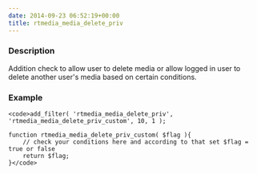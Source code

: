```yaml
---
date: 2014-09-23 06:52:19+00:00
title: rtmedia_media_delete_priv
---
```


### Description


Addition check to allow user to delete media or allow logged in user to delete another user's media based on certain conditions.


### Example



    
    <code>add_filter( 'rtmedia_media_delete_priv', 'rtmedia_media_delete_priv_custom', 10, 1 );
    
    function rtmedia_media_delete_priv_custom( $flag ){
    	// check your conditions here and according to that set $flag = true or false
    	return $flag;
    }</code>
